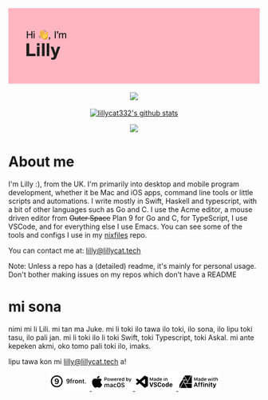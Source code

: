 <img src="header.png">


<p align="center">
  <img src="http://github-readme-streak-stats.herokuapp.com?user=lillycat332&theme=tokyonight_duo&hide_border=true&date_format=j%2Fn%5B%2FY%5D&background=FFB6C1&sideNums=000000&ring=000000&fire=4E4E4E&currStreakNum=000000&currStreakLabel=000000&sideLabels=000000&dates=4E4E4E&border=DD2727">
</p>
<p align="center">
  <a href="https://github.com/lillycat332">
    <img src="https://github-readme-stats.vercel.app/api?username=lillycat332&hide_border=true&show_icons=true&border_radius=10px&bg_color=ffb6c1&title_color=000000&text_color=000000&icon_color=000000&include_all_commits=true&count_private=true" alt="lillycat332's github stats">
  </a>
</p>
<p align="center">
  <img src="https://github-readme-stats.vercel.app/api/top-langs/?username=lillycat332&langs-count=10&layout=compact&hide_border=true&show_icons=true&border_radius=10px&bg_color=ffb6c1&title_color=000000&text_color=000000&icon_color=000000">
</p>

# About me
I'm Lilly :), from the UK.
I'm primarily into desktop and mobile program development, whether it be Mac and iOS apps, command line tools or little scripts and automations.
I write mostly in Swift, Haskell and typescript, with a bit of other languages such as Go and C.
I use the Acme editor, a mouse driven editor from ~~Outer Space~~ Plan 9 for Go and C, for TypeScript, I use VSCode, and for everything else I use Emacs. You can see some of the tools and configs I use in my [nixfiles](https://github.com/lillycat332/nixfiles) repo.

You can contact me at: lilly@lillycat.tech

<p3 align="center">Note: Unless a repo has a (detailed) readme, it's mainly for personal usage. Don't bother making issues on my repos which don't have a README</p3>

# mi sona
nimi mi li Lili.
mi tan ma Juke.
mi li toki ilo tawa ilo toki, ilo sona, ilo lipu toki tasu, ilo pali jan.
mi li toki ilo li toki Swift, toki Typescript, toki Askal.
mi ante kepeken akmi, oko tomo pali toki ilo, imaks.

lipu tawa kon mi lilly@lillycat.tech a!

<p align="center">
  <a href="https://9front.org">
    <img src="9front.png">
  </a>
  <a href="https://apple.com/macos">
    <img src="macOSnew.png">
  </a>
  <a href="https://code.visualstudio.com">
    <img src="vscnew.png">
  </a>
  <a href="https://affinity.serif.com/en-gb/">
    <img src="Affinity.png">
  </a>
</p>

